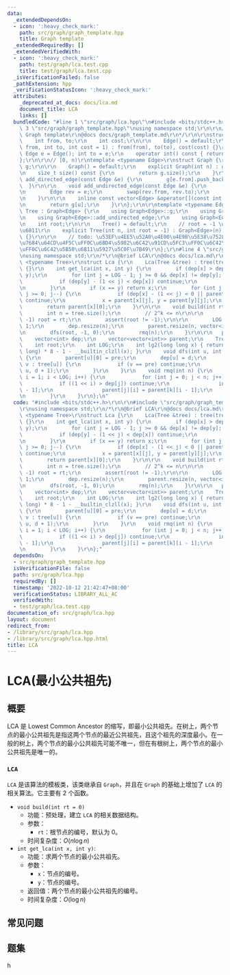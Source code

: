 ```yaml
---
data:
  _extendedDependsOn:
  - icon: ':heavy_check_mark:'
    path: src/graph/graph_template.hpp
    title: Graph template
  _extendedRequiredBy: []
  _extendedVerifiedWith:
  - icon: ':heavy_check_mark:'
    path: test/graph/lca.test.cpp
    title: test/graph/lca.test.cpp
  _isVerificationFailed: false
  _pathExtension: hpp
  _verificationStatusIcon: ':heavy_check_mark:'
  attributes:
    _deprecated_at_docs: docs/lca.md
    document_title: LCA
    links: []
  bundledCode: "#line 1 \"src/graph/lca.hpp\"\n#include <bits/stdc++.h>\r\n\r\n#line\
    \ 3 \"src/graph/graph_template.hpp\"\nusing namespace std;\r\n\r\n/*\r\n@brief\
    \ Graph template\r\n@docs docs/graph_template.md\r\n*/\r\n\r\nstruct Edge {\r\n\
    \    int from, to;\r\n    int cost;\r\n\r\n    Edge() = default;\r\n    Edge(int\
    \ from, int to, int cost = 1) : from(from), to(to), cost(cost) {}\r\n\r\n    //\
    \ Edge e = Edge(); int to = e;\r\n    operator int() const { return to; }\r\n\
    };\r\n\r\n// [0, n)\r\ntemplate <typename Edge>\r\nstruct Graph {\r\n    vector<vector<Edge>>\
    \ g;\r\n\r\n    Graph() = default;\r\n    explicit Graph(int n) : g(n) {}\r\n\r\
    \n    size_t size() const {\r\n        return g.size();\r\n    }\r\n\r\n    void\
    \ add_directed_edge(const Edge &e) {\r\n        g[e.from].push_back(e);\r\n  \
    \  }\r\n\r\n    void add_undirected_edge(const Edge &e) {\r\n        g[e.from].push_back(e);\r\
    \n        Edge rev = e;\r\n        swap(rev.from, rev.to);\r\n        g[rev.from].push_back(rev);\r\
    \n    }\r\n\r\n    inline const vector<Edge> &operator[](const int &u) const {\r\
    \n        return g[u];\r\n    }\r\n};\r\n\r\ntemplate <typename Edge>\r\nstruct\
    \ Tree : Graph<Edge> {\r\n    using Graph<Edge>::g;\r\n    using Graph<Edge>::add_directed_edge;\r\
    \n    using Graph<Edge>::add_undirected_edge;\r\n    using Graph<Edge>::size;\r\
    \n    int root;\r\n\r\n    Tree() = default;\r\n    // root = -1 \u4E3A\u65E0\u6839\
    \u6811\r\n    explicit Tree(int n, int root = -1) : Graph<Edge>(n), root(root)\
    \ {}\r\n\r\n    // todo: \u53EF\u4EE5\u52A0\u4E00\u4E9B\u5E38\u7528\u7684\u6811\
    \u7684\u64CD\u4F5C\uFF0C\u6BD4\u5982\u6C42\u91CD\u5FC3\uFF0C\u6C42\u76F4\u5F84\
    \uFF0C\u6C42\u5B50\u6811\u5927\u5C0F\u7B49\r\n};\r\n#line 4 \"src/graph/lca.hpp\"\
    \nusing namespace std;\r\n/*\r\n@brief LCA\r\n@docs docs/lca.md\r\n*/\r\ntemplate\
    \ <typename Tree>\r\nstruct Lca {\r\n    Lca(Tree &tree) : tree(tree), root(tree.root)\
    \ {}\r\n    int get_lca(int x, int y) {\r\n        if (dep[x] > dep[y]) swap(x,\
    \ y);\r\n        for (int j = LOG - 1; j >= 0 && dep[x] != dep[y]; j--) {\r\n\
    \            if (dep[y] - (1 << j) < dep[x]) continue;\r\n            y = parent[y][j];\r\
    \n        }\r\n        if (x == y) return x;\r\n        for (int j = LOG - 1;\
    \ j >= 0; j--) {\r\n            if (dep[x] - (1 << j) < 0 || parent[x][j] == parent[y][j])\
    \ continue;\r\n            x = parent[x][j], y = parent[y][j];\r\n        }\r\n\
    \        return parent[x][0];\r\n    }\r\n\r\n    void build(int rt = -1) {\r\n\
    \        int n = tree.size();\r\n        // 2^k <= n\r\n\r\n        if (rt !=\
    \ -1) root = rt;\r\n        assert(root != -1);\r\n\r\n        LOG = lg2(n) +\
    \ 1;\r\n        dep.resize(n);\r\n        parent.resize(n, vector<int>(LOG, -1));\r\
    \n        dfs(root, -1, 0);\r\n        rmq(n);\r\n    }\r\n\r\n   private:\r\n\
    \    vector<int> dep;\r\n    vector<vector<int>> parent;\r\n    Tree &tree;\r\n\
    \    int root;\r\n    int LOG;\r\n    int lg2(long long x) { return sizeof(long\
    \ long) * 8 - 1 - __builtin_clzll(x); }\r\n    void dfs(int u, int pre, int d)\
    \ {\r\n        parent[u][0] = pre;\r\n        dep[u] = d;\r\n        for (auto\
    \ v : tree[u]) {\r\n            if (v == pre) continue;\r\n            dfs(v,\
    \ u, d + 1);\r\n        }\r\n    }\r\n    void rmq(int n) {\r\n        for (int\
    \ i = 1; i < LOG; i++) {\r\n            for (int j = 0; j < n; j++) {\r\n    \
    \            if ((1 << i) > dep[j]) continue;\r\n                int k = parent[j][i\
    \ - 1];\r\n                parent[j][i] = parent[k][i - 1];\r\n            }\r\
    \n        }\r\n    }\r\n};\n"
  code: "#include <bits/stdc++.h>\r\n\r\n#include \"src/graph/graph_template.hpp\"\
    \r\nusing namespace std;\r\n/*\r\n@brief LCA\r\n@docs docs/lca.md\r\n*/\r\ntemplate\
    \ <typename Tree>\r\nstruct Lca {\r\n    Lca(Tree &tree) : tree(tree), root(tree.root)\
    \ {}\r\n    int get_lca(int x, int y) {\r\n        if (dep[x] > dep[y]) swap(x,\
    \ y);\r\n        for (int j = LOG - 1; j >= 0 && dep[x] != dep[y]; j--) {\r\n\
    \            if (dep[y] - (1 << j) < dep[x]) continue;\r\n            y = parent[y][j];\r\
    \n        }\r\n        if (x == y) return x;\r\n        for (int j = LOG - 1;\
    \ j >= 0; j--) {\r\n            if (dep[x] - (1 << j) < 0 || parent[x][j] == parent[y][j])\
    \ continue;\r\n            x = parent[x][j], y = parent[y][j];\r\n        }\r\n\
    \        return parent[x][0];\r\n    }\r\n\r\n    void build(int rt = -1) {\r\n\
    \        int n = tree.size();\r\n        // 2^k <= n\r\n\r\n        if (rt !=\
    \ -1) root = rt;\r\n        assert(root != -1);\r\n\r\n        LOG = lg2(n) +\
    \ 1;\r\n        dep.resize(n);\r\n        parent.resize(n, vector<int>(LOG, -1));\r\
    \n        dfs(root, -1, 0);\r\n        rmq(n);\r\n    }\r\n\r\n   private:\r\n\
    \    vector<int> dep;\r\n    vector<vector<int>> parent;\r\n    Tree &tree;\r\n\
    \    int root;\r\n    int LOG;\r\n    int lg2(long long x) { return sizeof(long\
    \ long) * 8 - 1 - __builtin_clzll(x); }\r\n    void dfs(int u, int pre, int d)\
    \ {\r\n        parent[u][0] = pre;\r\n        dep[u] = d;\r\n        for (auto\
    \ v : tree[u]) {\r\n            if (v == pre) continue;\r\n            dfs(v,\
    \ u, d + 1);\r\n        }\r\n    }\r\n    void rmq(int n) {\r\n        for (int\
    \ i = 1; i < LOG; i++) {\r\n            for (int j = 0; j < n; j++) {\r\n    \
    \            if ((1 << i) > dep[j]) continue;\r\n                int k = parent[j][i\
    \ - 1];\r\n                parent[j][i] = parent[k][i - 1];\r\n            }\r\
    \n        }\r\n    }\r\n};"
  dependsOn:
  - src/graph/graph_template.hpp
  isVerificationFile: false
  path: src/graph/lca.hpp
  requiredBy: []
  timestamp: '2022-10-12 21:42:47+08:00'
  verificationStatus: LIBRARY_ALL_AC
  verifiedWith:
  - test/graph/lca.test.cpp
documentation_of: src/graph/lca.hpp
layout: document
redirect_from:
- /library/src/graph/lca.hpp
- /library/src/graph/lca.hpp.html
title: LCA
---
```

# LCA(最小公共祖先)

## 概要
LCA 是 Lowest Common Ancestor 的缩写，即最小公共祖先。在树上，两个节点的最小公共祖先是指这两个节点的最近公共祖先，且这个祖先的深度最小。在一般的树上，两个节点的最小公共祖先可能不唯一，但在有根树上，两个节点的最小公共祖先是唯一的。

### `LCA`
`LCA` 是该算法的模板类，该类继承自 `Graph`，并且在 `Graph` 的基础上增加了 `LCA` 的相关算法。它主要有 2 个函数。
- `void build(int rt = 0)`
  - 功能：预处理，建立 `LCA` 的相关数据结构。
  - 参数：
    - `rt`：根节点的编号，默认为 0。
  - 时间复杂度：$O(n\log n)$
- `int get_lca(int x, int y)`: 
  - 功能：求两个节点的最小公共祖先。
  - 参数：
    - `x`：节点的编号。
    - `y`：节点的编号。
  - 返回值：两个节点的最小公共祖先的编号。
  - 时间复杂度：$O(\log n)$


## 常见问题

## 题集
h